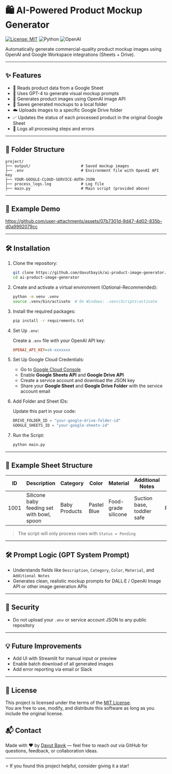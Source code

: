 # 🛍️ AI-Powered Product Mockup Generator

[![License: MIT](https://img.shields.io/badge/License-MIT-yellow.svg)](LICENSE)
![Python](https://img.shields.io/badge/python-3.11+-blue)
![OpenAI](https://img.shields.io/badge/OpenAI-GPT--4.0-green)

Automatically generate commercial-quality product mockup images using OpenAI and Google Workspace integrations (Sheets + Drive).

---

## ✨ Features

* 🔎 Reads product data from a Google Sheet
* 🧠 Uses GPT-4 to generate visual mockup prompts
* 🎨 Generates product images using OpenAI image API
* 💾 Saves generated mockups to a local folder
* ☁️ Uploads images to a specific Google Drive folder
* ✅ Updates the status of each processed product in the original Google Sheet
* 📜 Logs all processing steps and errors

---

## 📁 Folder Structure

```
project/
├── output/                      # Saved mockup images
├── .env                         # Environment file with OpenAI API key
├── YOUR-GOOGLE-CLOUD-SERVICE-AUTH-JSON
├── process_logs.log             # Log file
├── main.py                      # Main script (provided above)
```

---

## 🎥 Example Demo


https://github.com/user-attachments/assets/07b7301d-9d47-4d02-835b-d0a9992079cc


---

## 🛠️ Installation

1. Clone the repository:
   
   ```bash
   git clone https://github.com/davutbayik/ai-product-image-generator.git
   cd ai-product-image-generator

2. Create and activate a virtual environment (Optional-Recommended):
   
   ```bash
   python -m venv .venv
   source .venv/bin/activate  # On Windows: .venv\Scripts\activate

3. Install the required packages:
   
   ```bash
   pip install -r requirements.txt

4. Set Up `.env`:
   
   Create a `.env` file with your OpenAI API key:
   
   ```ini
   OPENAI_API_KEY=sk-xxxxxxx
   ```

5. Set Up Google Cloud Credentials:
     
     * Go to [Google Cloud Console](https://console.cloud.google.com/)
     * Enable **Google Sheets API** and **Google Drive API**
     * Create a service account and download the JSON key
     * Share your **Google Sheet** and **Google Drive Folder** with the service account email

6. Add Folder and Sheet IDs:
 
     Update this part in your code:
     
     ```python
     DRIVE_FOLDER_ID = "your-google-drive-folder-id"
     GOOGLE_SHEETS_ID = "your-google-sheets-id"
     ```

7. Run the Script:

     ```bash
     python main.py
     ```

---

## 🧪 Example Sheet Structure

| ID   | Description                                | Category      | Color       | Material            | Additional Notes           | Status  |
| ---- | ------------------------------------------ | ------------- | ----------- | ------------------- | -------------------------- | ------- |
| 1001 | Silicone baby feeding set with bowl, spoon | Baby Products | Pastel Blue | Food-grade silicone | Suction base, toddler safe | Pending |

> The script will only process rows with `Status = Pending`

---

## 🛠️ Prompt Logic (GPT System Prompt)

* Understands fields like `Description`, `Category`, `Color`, `Material`, and `Additional Notes`
* Generates clean, realistic mockup prompts for DALL·E / OpenAI Image API or other image generation APIs

---

## 🔐 Security

* Do not upload your `.env` or service account JSON to any public repository

---

## 💡 Future Improvements

* Add UI with Streamlit for manual input or preview
* Enable batch download of all generated images
* Add error reporting via email or Slack

---

## 📄 License

This project is licensed under the terms of the [MIT License](LICENSE).  
You are free to use, modify, and distribute this software as long as you include the original license.

## 📬 Contact

Made with ❤️ by [Davut Bayık](https://github.com/davutbayik) — feel free to reach out via GitHub for questions, feedback, or collaboration ideas.

---

⭐ If you found this project helpful, consider giving it a star!
